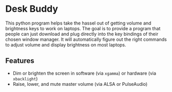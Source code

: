 # Desk Buddy

This python program helps take the hassel out of getting volume and brightness keys to work on laptops. The goal is to provide a program that people can just download and plug directly into the key bindings of their chosen window manager. It will automatically figure out the right commands to adjust volume and display brightness on most laptops.


## Features

- Dim or brighten the screen in software (via `xgamma`) or hardware (via `xbacklight`)
- Raise, lower, and mute master volume (via ALSA or PulseAudio)

